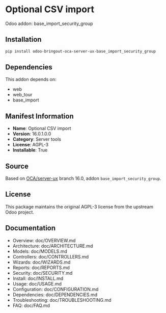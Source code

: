 # Optional CSV import

Odoo addon: base_import_security_group

## Installation

```bash
pip install odoo-bringout-oca-server-ux-base_import_security_group
```

## Dependencies

This addon depends on:
- web
- web_tour
- base_import

## Manifest Information

- **Name**: Optional CSV import
- **Version**: 16.0.1.0.0
- **Category**: Server tools
- **License**: AGPL-3
- **Installable**: True

## Source

Based on [OCA/server-ux](https://github.com/OCA/server-ux) branch 16.0, addon `base_import_security_group`.

## License

This package maintains the original AGPL-3 license from the upstream Odoo project.

## Documentation

- Overview: doc/OVERVIEW.md
- Architecture: doc/ARCHITECTURE.md
- Models: doc/MODELS.md
- Controllers: doc/CONTROLLERS.md
- Wizards: doc/WIZARDS.md
- Reports: doc/REPORTS.md
- Security: doc/SECURITY.md
- Install: doc/INSTALL.md
- Usage: doc/USAGE.md
- Configuration: doc/CONFIGURATION.md
- Dependencies: doc/DEPENDENCIES.md
- Troubleshooting: doc/TROUBLESHOOTING.md
- FAQ: doc/FAQ.md
